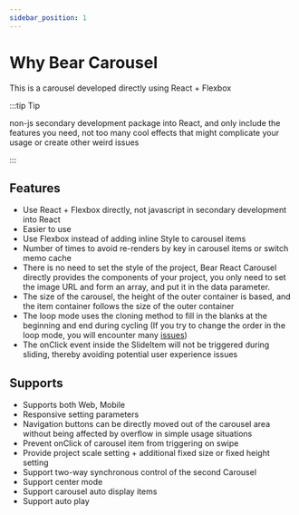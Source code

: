 ```yaml
---
sidebar_position: 1
---
```


# Why Bear Carousel

This is a carousel developed directly using React + Flexbox 

:::tip Tip

non-js secondary development package into React, and only include the features you need, not too many cool effects that might complicate your usage or create other weird issues

:::

## Features

- Use React + Flexbox directly, not javascript in secondary development into React
- Easier to use
- Use Flexbox instead of adding inline Style to carousel items
- Number of times to avoid re-renders by key in carousel items or switch memo cache
- There is no need to set the style of the project, Bear React Carousel directly provides the components of your project, you only need to set the image URL and form an array, and put it in the data parameter.
- The size of the carousel, the height of the outer container is based, and the item container follows the size of the outer container
- The loop mode uses the cloning method to fill in the blanks at the beginning and end during cycling (If you try to change the order in the loop mode, you will encounter many [issues](/blog/Swiper%20carousel%20loop))
- The onClick event inside the SlideItem will not be triggered during sliding, thereby avoiding potential user experience issues

## Supports

- Supports both Web, Mobile
- Responsive setting parameters
- Navigation buttons can be directly moved out of the carousel area without being affected by overflow in simple usage situations
- Prevent onClick of carousel item from triggering on swipe
- Provide project scale setting + additional fixed size or fixed height setting
- Support two-way synchronous control of the second Carousel
- Support center mode
- Support carousel auto display items
- Support auto play

